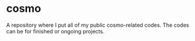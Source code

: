 # cosmo
A repository where I put all of my public cosmo-related codes. The codes can be for finished or ongoing projects.

